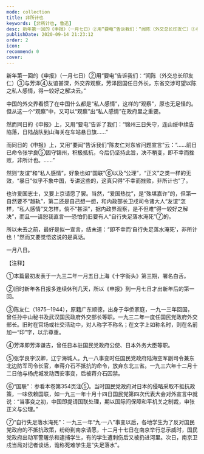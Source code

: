 ```yaml
---
mode: collection
title: 非所计也
keywords: [非所计也, 鲁迅]
desc: 新年第一回的《申报》（一月七日）②用“要电”告诉我们：“闻陈（外交总长印友仁）③与芳泽④友谊甚深，外交界观察，芳泽回国任日外长，东省交涉可望以陈之私人感情，得一较好之解决云。”
publishDate: 2020-09-14 21:23:12
order: 2
icon: 
recommend: 0
cover: 
---
```


新年第一回的《申报》（一月七日）②用“要电”告诉我们：“闻陈（外交总长印友仁）③与芳泽④友谊甚深，外交界观察，芳泽回国任日外长，东省交涉可望以陈之私人感情，得一较好之解决云。”

中国的外交界看惯了在中国什么都是“私人感情”，这样的“观察”，原也无足怪的。但从这一个“观察”中，又可以“观察”出“私人感情”在政府里之重要。

然而同日的《申报》上，又用“要电”告诉了我们：“锦州三日失守，连山绥中续告陷落，日陆战队到山海关在车站悬日旗……”

而同日的《申报》上，又用“要闻”告诉我们“陈友仁对东省问题宣言”云：“……前日已命令张学良⑤固守锦州，积极抵抗，今后仍坚持此旨，决不稍变，即不幸而挫败，非所计也。……”

然则“友谊”和“私人感情”，好象也如“国联”⑥以及“公理”，“正义”之类一样的无效，“暴日”似乎不象中国，专讲这些的，这真只得“不幸而挫败，非所计也”了。

也许爱国志士，又要上京请愿了罢。当然，“爱国热忱”，是“殊堪嘉许”的，但第一自然要不“越轨”，第二还是自己想一想，和内政部长卫戍司令诸大人“友谊”怎样，“私人感情”又怎样。倘不“甚深”，据内政界观察，是不但难“得一较好之解决”，而且──请恕我直言──恐怕仍旧要有人“自行失足落水淹死”⑦的。

所以未去之前，最好是拟一宣言，结末道：“即不幸而‘自行失足落水淹死’，非所计也！”然而又要觉悟这说的是真话。

一月八日。

【注释】

①本篇最初发表于一九三二年一月五日上海《十字街头》第三期，署名白舌。

②旧时新年各日报多连续休刊几天，所以《申报》到一月七日才出新年后的第一回。

③陈友仁（1875─1944），原籍广东顺德，出身于华侨家庭，一九一三年回国，曾任孙中山秘书及武汉国民政府外交部长等职。一九三二年一度任国民党政府外交部长。旧时在官场或社交活动中，对人称字不称名；在文字上如称名时，则在名前加一“印”字，以示尊重。

④芳泽即芳泽谦吉，曾任日本驻国民党政府公使、日本外务大臣等职。

⑤张学良字汉卿，辽宁海城人。九一八事变时任国民党政府陆海空军副司令兼东北边防军司令长官，奉蒋介石不抵抗的命令，放弃东北三省。一九三六年十二月十二日他与杨虎城发动西安事变，后被蒋介石囚禁。

⑥“国联”：参看本卷第354页注⑤。当时国民党政府对日本的侵略采取不抵抗政策，一味依赖国联，如一九三一年十月十四日国民党第四次代表大会对外宣言中就说：“当事变之初，中国即提请国联处理，期以国际间保障和平机关之制裁，申张正义与公理。”

⑦“自行失足落水淹死”：一九三一年“九·一八”事变以后，各地学生为了反对国民党政府的不抵抗政策，纷纷到南京请愿，十二月十七日在南京举行总示威时，国民党政府出动军警屠杀和逮捕学生，有的学生遭刺伤后又被扔进河里。次日，南京卫戍当局对记者谈话，诡称死难学生是“失足落水”。
